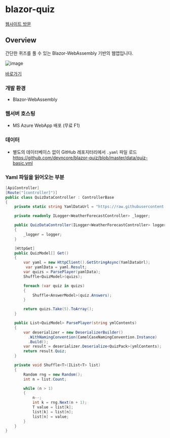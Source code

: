 # blazor-quiz

[웹사이트 방문](https://blazor-quiz.azurewebsites.net/Quiz)

## Overview

간단한 퀴즈를 풀 수 있는 Blazor-WebAssembly 기반의 웹앱입니다.

![image](https://user-images.githubusercontent.com/52397976/129287383-de3e1e1d-1b41-46e5-8755-ecf2ee78c12f.png)


[바로가기](https://blazor-quiz.azurewebsites.net/Quiz)

### 개발 환경
- Blazor-WebAssembly

### 웹서버 호스팅
- MS Azure WebApp 배포 (무료 F1)

### 데이터
- 별도의 데이터베이스 없이 GitHub 레포지터리에서 `.yaml` 파일 로드  
  https://github.com/devncore/blazor-quiz/blob/master/data/quiz-basic.yml

### Yaml 파일을 읽어오는 부분

```csharp
[ApiController]
[Route("[controller]")]
public class QuizDataController : ControllerBase
{
	private static string YamlDataUrl = "https://raw.githubusercontent.com/devncore/blazor-quiz/master/data/quiz-basic.yml";

	private readonly ILogger<WeatherForecastController> _logger;

	public QuizDataController(ILogger<WeatherForecastController> logger)
	{
		_logger = logger;
	}

	[HttpGet]
	public QuizModel[] Get()
	{
		var yaml = new HttpClient().GetStringAsync(YamlDataUrl);
		 var yamlData = yaml.Result;
		var quizs = ParsePlayer(yamlData);
		Shuffle<QuizModel>(quizs);

		foreach (var quiz in quizs)
		{
			Shuffle<AnswerModel>(quiz.Answers);
		}

		return quizs.Take(5).ToArray();
	}

	public List<QuizModel> ParsePlayer(string ymlContents)
	{
		var deserializer = new DeserializerBuilder()
		  .WithNamingConvention(CamelCaseNamingConvention.Instance)
		  .Build();
		var result = deserializer.Deserialize<QuizPack>(ymlContents);
		return result.Quiz;
	}

	private void Shuffle<T>(IList<T> list)
	{
		Random rng = new Random();
		int n = list.Count;

		while (n > 1) 
		{
			n--;
			int k = rng.Next(n + 1);
			T value = list[k];
			list[k] = list[n];
			list[n] = value;
		}
	}
}
```




